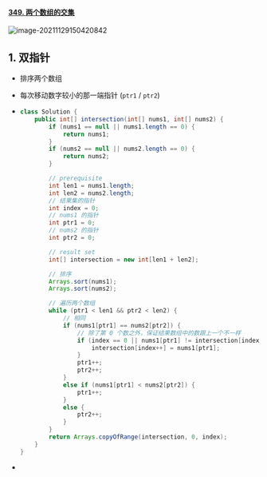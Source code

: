 #### [349. 两个数组的交集](https://leetcode-cn.com/problems/intersection-of-two-arrays/)

![image-20211129150420842](https://raw.githubusercontent.com/TWDH/Leetcode-From-Zero/pictures/img/image-20211129150420842.png)

## 1. 双指针

- 排序两个数组

- 每次移动数字较小的那一端指针 (`ptr1` / `ptr2`)

- ```java
  class Solution {
      public int[] intersection(int[] nums1, int[] nums2) {
          if (nums1 == null || nums1.length == 0) {
              return nums1;
          }
          if (nums2 == null || nums2.length == 0) {
              return nums2;
          }
  
          // prerequisite
          int len1 = nums1.length;
          int len2 = nums2.length;
          // 结果集的指针
          int index = 0;
          // nums1 的指针
          int ptr1 = 0;
          // nums2 的指针
          int ptr2 = 0;
  
          // result set
          int[] intersection = new int[len1 + len2];
  
          // 排序
          Arrays.sort(nums1);
          Arrays.sort(nums2);
  
          // 遍历两个数组
          while (ptr1 < len1 && ptr2 < len2) {
              // 相同
              if (nums1[ptr1] == nums2[ptr2]) {
                  // 除了第 0 个数之外，保证结果数组中的数跟上一个不一样
                  if (index == 0 || nums1[ptr1] != intersection[index - 1]) {
                      intersection[index++] = nums1[ptr1];
                  }
                  ptr1++;
                  ptr2++;
              }
              else if (nums1[ptr1] < nums2[ptr2]) {
                  ptr1++;
              }
              else {
                  ptr2++;
              }
          }
          return Arrays.copyOfRange(intersection, 0, index);
      }
  }
  ```

- 

